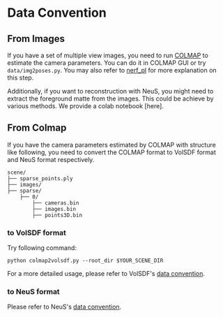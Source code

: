 # Data Convention
## From Images
If you have a set of multiple view images, you need to run [COLMAP](https://colmap.github.io/) to estimate the camera parameters. You can do it in COLMAP GUI or try `data/img2poses.py`. You may also refer to [nerf_pl](https://github.com/kwea123/nerf_pl#your-own-data) for more explanation on this step.

Additionally, if you want to reconstruction with NeuS, you might need to extract the foreground matte from the images. This could be achieve by various methods. We provide a colab notebook [here].

## From Colmap
If you have the camera parameters estimated by COLMAP with structure like following, you need to convert the COLMAP format to VolSDF format and NeuS format respectively.
```
scene/
├── sparse_points.ply
├── images/
├── sparse/
    ├── 0/
        ├── cameras.bin
        ├── images.bin
        ├── points3D.bin

```

### to VolSDF format
Try following command:
```
python colmap2volsdf.py --root_dir $YOUR_SCENE_DIR 
```

For a more detailed usage, please refer to VolSDF's [data convention](https://github.com/lioryariv/volsdf/blob/main/DATA_CONVENTION.md).

### to NeuS format
Please refer to NeuS's [data convention](https://github.com/Totoro97/NeuS/tree/main/preprocess_custom_data#option-2-use-colmap).


<!-- ### Other Useful Information
Our code is build upon [neurecon](https://github.com/ventusff/neurecon) and therefore you may also refer to their guide to process your own data. -->